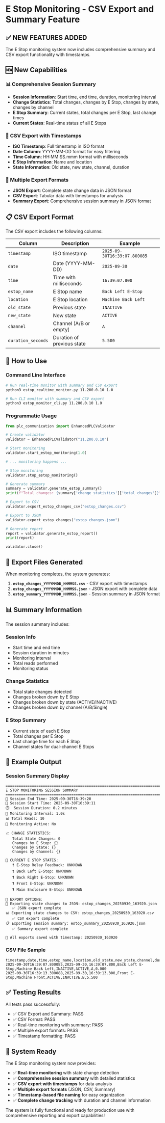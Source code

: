 # E Stop Monitoring - CSV Export and Summary Feature

## ✅ **NEW FEATURES ADDED**

The E Stop monitoring system now includes comprehensive summary and CSV export functionality with timestamps.

## 🆕 **New Capabilities**

### **📊 Comprehensive Session Summary**
- **Session Information**: Start time, end time, duration, monitoring interval
- **Change Statistics**: Total changes, changes by E Stop, changes by state, changes by channel
- **E Stop Summary**: Current states, total changes per E Stop, last change times
- **Current States**: Real-time status of all E Stops

### **📄 CSV Export with Timestamps**
- **ISO Timestamp**: Full timestamp in ISO format
- **Date Column**: YYYY-MM-DD format for easy filtering
- **Time Column**: HH:MM:SS.mmm format with milliseconds
- **E Stop Information**: Name and location
- **State Information**: Old state, new state, channel, duration

### **💾 Multiple Export Formats**
- **JSON Export**: Complete state change data in JSON format
- **CSV Export**: Tabular data with timestamps for analysis
- **Summary Export**: Comprehensive session summary in JSON format

## 📋 **CSV Export Format**

The CSV export includes the following columns:

| Column | Description | Example |
|--------|-------------|---------|
| `timestamp` | ISO timestamp | `2025-09-30T16:39:07.800085` |
| `date` | Date (YYYY-MM-DD) | `2025-09-30` |
| `time` | Time with milliseconds | `16:39:07.800` |
| `estop_name` | E Stop name | `Back Left E-Stop` |
| `location` | E Stop location | `Machine Back Left` |
| `old_state` | Previous state | `INACTIVE` |
| `new_state` | New state | `ACTIVE` |
| `channel` | Channel (A/B or empty) | `A` |
| `duration_seconds` | Duration of previous state | `5.500` |

## 🚀 **How to Use**

### **Command Line Interface**
```bash
# Run real-time monitor with summary and CSV export
python3 estop_realtime_monitor.py 11.200.0.10 1.0

# Run CLI monitor with summary and CSV export
python3 estop_monitor_cli.py 11.200.0.10 1.0
```

### **Programmatic Usage**
```python
from plc_communication import EnhancedPLCValidator

# Create validator
validator = EnhancedPLCValidator("11.200.0.10")

# Start monitoring
validator.start_estop_monitoring(1.0)

# ... monitoring happens ...

# Stop monitoring
validator.stop_estop_monitoring()

# Generate summary
summary = validator.generate_estop_summary()
print(f"Total changes: {summary['change_statistics']['total_changes']}")

# Export to CSV
validator.export_estop_changes_csv("estop_changes.csv")

# Export to JSON
validator.export_estop_changes("estop_changes.json")

# Generate report
report = validator.generate_estop_report()
print(report)

validator.close()
```

## 📁 **Export Files Generated**

When monitoring completes, the system generates:

1. **`estop_changes_YYYYMMDD_HHMMSS.csv`** - CSV export with timestamps
2. **`estop_changes_YYYYMMDD_HHMMSS.json`** - JSON export with complete data
3. **`estop_summary_YYYYMMDD_HHMMSS.json`** - Session summary in JSON format

## 📊 **Summary Information**

The session summary includes:

### **Session Info**
- Start time and end time
- Session duration in minutes
- Monitoring interval
- Total reads performed
- Monitoring status

### **Change Statistics**
- Total state changes detected
- Changes broken down by E Stop
- Changes broken down by state (ACTIVE/INACTIVE)
- Changes broken down by channel (A/B/Single)

### **E Stop Summary**
- Current state of each E Stop
- Total changes per E Stop
- Last change time for each E Stop
- Channel states for dual-channel E Stops

## 🎯 **Example Output**

### **Session Summary Display**
```
================================================================================
E STOP MONITORING SESSION SUMMARY
================================================================================
📅 Session End Time: 2025-09-30T16:39:20
📅 Session Start Time: 2025-09-30T16:39:11
⏱️  Session Duration: 0.2 minutes
🔄 Monitoring Interval: 1.0s
📊 Total Reads: 10
🔄 Monitoring Active: No

📈 CHANGE STATISTICS:
   Total State Changes: 0
   Changes by E Stop: {}
   Changes by State: {}
   Changes by Channel: {}

🔧 CURRENT E STOP STATES:
   ❓ E-Stop Relay Feedback: UNKNOWN
   ❓ Back Left E-Stop: UNKNOWN
   ❓ Back Right E-Stop: UNKNOWN
   ❓ Front E-Stop: UNKNOWN
   ❓ Main Enclosure E-Stop: UNKNOWN

💾 EXPORT OPTIONS:
📄 Exporting state changes to JSON: estop_changes_20250930_163920.json
   ✅ JSON export complete
📊 Exporting state changes to CSV: estop_changes_20250930_163920.csv
   ✅ CSV export complete
📋 Exporting session summary: estop_summary_20250930_163920.json
   ✅ Summary export complete

📁 All exports saved with timestamp: 20250930_163920
```

### **CSV File Sample**
```csv
timestamp,date,time,estop_name,location,old_state,new_state,channel,duration_seconds
2025-09-30T16:39:07.800085,2025-09-30,16:39:07.800,Back Left E-Stop,Machine Back Left,INACTIVE,ACTIVE,A,0.000
2025-09-30T16:39:13.300088,2025-09-30,16:39:13.300,Front E-Stop,Machine Front,ACTIVE,INACTIVE,B,5.500
```

## ✅ **Testing Results**

All tests pass successfully:
- ✅ CSV Export and Summary: PASS
- ✅ CSV Format: PASS
- ✅ Real-time monitoring with summary: PASS
- ✅ Multiple export formats: PASS
- ✅ Timestamp formatting: PASS

## 🎉 **System Ready**

The E Stop monitoring system now provides:
- ✅ **Real-time monitoring** with state change detection
- ✅ **Comprehensive session summary** with detailed statistics
- ✅ **CSV export with timestamps** for data analysis
- ✅ **Multiple export formats** (JSON, CSV, Summary)
- ✅ **Timestamp-based file naming** for easy organization
- ✅ **Complete change tracking** with duration and channel information

The system is fully functional and ready for production use with comprehensive reporting and export capabilities!